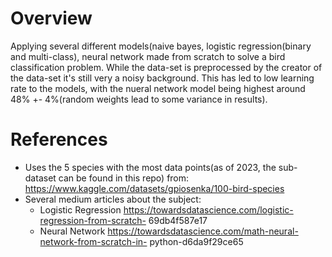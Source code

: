 # Overview
Applying several different models(naive bayes, logistic regression(binary and multi-class), neural network made from scratch to solve a bird classification problem. While the data-set is preprocessed by the creator of the data-set it's still very a noisy background.
This has led to low learning rate to the models, with the nueral network model being highest around 48% +- 4%(random weights lead to some variance in results).

# References
* Uses the 5 species with the most data points(as of 2023, the sub-dataset can be found in this repo) from: https://www.kaggle.com/datasets/gpiosenka/100-bird-species
* Several medium articles about the subject:
    * Logistic Regression https://towardsdatascience.com/logistic-regression-from-scratch-
69db4f587e17
    * Neural Network https://towardsdatascience.com/math-neural-network-from-scratch-in-
python-d6da9f29ce65
